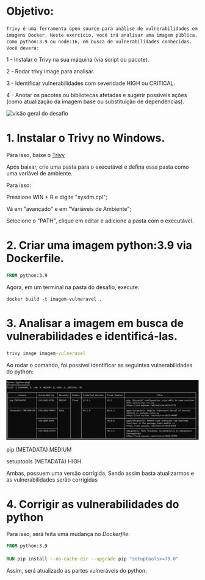 # Objetivo:

`Trivy é uma ferramenta open source para análise de vulnerabilidades em imagens Docker. Neste exercício, você irá analisar uma imagem pública, como python:3.9 ou node:16, em busca de vulnerabilidades conhecidas.
Você deverá:`

1 - Instalar o Trivy na sua máquina (via script ou pacote).

2 - Rodar trivy image <nome-da-imagem> para analisar.

3 - Identificar vulnerabilidades com severidade HIGH ou CRITICAL.

4 - Anotar os pacotes ou bibliotecas afetadas e sugerir possíveis ações (como atualização da imagem base ou substituição de dependências).

![visão geral do desafio](/exerc11/visao-geral.png)

# 1. Instalar o Trivy no Windows.

Para isso, baixe o [Trivy](https://github.com/aquasecurity/trivy/releases/tag/v0.62.1)

Após baixar, crie uma pasta para o executável e defina essa pasta como uma variável de ambiente.

Para isso:

Pressione WIN + R e digite "sysdm.cpl";

Vá em "avançado" e em "Variáveis de Ambiente";

Selecione o "PATH", clique em editar e adicione a pasta com o executável.

# 2. Criar uma imagem python:3.9 via Dockerfile.

```Dockerfile
FROM python:3.9
```

Agora, em um terminal na pasta do desafio, execute:

```Docker
docker build -t imagem-vulneravel .
```

# 3. Analisar a imagem em busca de vulnerabilidades e identificá-las.

```cmd
trivy image imagem-vulneravel
```

Ao rodar o comando, foi possível identificar as seguintes vulnerabilidades do python:

![vulnerabilidades do python](/exerc11/vul-python.png)

pip (METADATA) MEDIUM

setuptools (METADATA) HIGH

Ambas, possuem uma versão corrigida. Sendo assim basta atualizarmos e as vulnerabilidades serão corrigidas

# 4. Corrigir as vulnerabilidades do python

Para isso, será feita uma mudança no _Dockerfile_:

```Dockerfile
FROM python:3.9

RUN pip install --no-cache-dir --upgrade pip "setuptools>=70.0"
```

Assim, será atualizado as partes vulneráveis do python.
